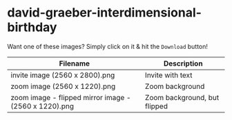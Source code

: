# david-graeber-interdimensional-birthday

Want one of these images? Simply click on it & hit the `Download` button!

| Filename                                              | Description                  |
| ----------------------------------------------------- | ---------------------------- |
| invite image (2560 x 2800).png                        | Invite with text             |
| zoom image (2560 x 1220).png                          | Zoom background              |
| zoom image - flipped mirror image - (2560 x 1220).png | Zoom background, but flipped |
